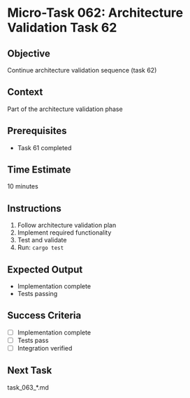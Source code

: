 # Micro-Task 062: Architecture Validation Task 62

## Objective
Continue architecture validation sequence (task 62)

## Context
Part of the architecture validation phase

## Prerequisites
- Task 61 completed

## Time Estimate
10 minutes

## Instructions
1. Follow architecture validation plan
2. Implement required functionality
3. Test and validate
4. Run: `cargo test`

## Expected Output
- Implementation complete
- Tests passing

## Success Criteria
- [ ] Implementation complete
- [ ] Tests pass
- [ ] Integration verified

## Next Task
task_063_*.md